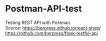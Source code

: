 # Postman-API-test
Testing REST API with Postman. <br/>
Source: https://berpress.github.io/react-shop/ <br/>
https://github.com/berpress/flask-restful-api
